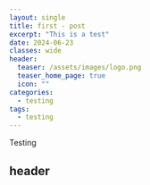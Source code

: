 ```yaml
---
layout: single
title: first - post
excerpt: "This is a test"
date: 2024-06-23
classes: wide
header:
  teaser: /assets/images/logo.png
  teaser_home_page: true
  icon: ""
categories:
  - testing
tags:
  - testing
---
```




Testing

## header
